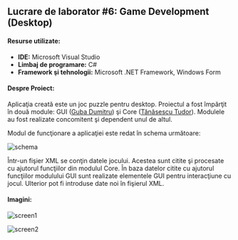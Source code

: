 ## Lucrare de laborator #6: Game Development (Desktop)

#### Resurse utilizate:
- **IDE:** Microsoft Visual Studio
- **Limbaj de programare:** C#
- **Framework şi tehnologii:** Microsoft .NET Framework, Windows Form

#### Despre Proiect:

Aplicaţia creată este un joc puzzle pentru desktop. Proiectul a fost împărţit în două module: GUI ([Guba Dumitru](https://github.com/dumitruguba)) şi Core ([Tănăsescu Tudor](https://github.com/ttanasescu)). Modulele au fost realizate concomitent şi dependent unul de altul.

Modul de funcţionare a aplicaţiei este redat în schema următoare:

![schema](https://raw.githubusercontent.com/ttanasescu/MIDPS/master/Lab%236/Images/Akari-scheme.png "Schema")

Într-un fişier XML se conţin datele jocului. Acestea sunt citite şi procesate cu ajutorul funcţiilor din modulul Core. În baza datelor citite cu ajutorul funcţiilor modulului GUI sunt realizate elementele GUI pentru interacţiune cu jocul. Ulterior pot fi introduse date noi în fişierul XML.

#### Imagini:

![screen1](https://raw.githubusercontent.com/ttanasescu/MIDPS/master/Lab%236/Images/Screen1.png "Screenshot")

![screen2](https://raw.githubusercontent.com/ttanasescu/MIDPS/master/Lab%236/Images/Screen2.png "Screenshot")
